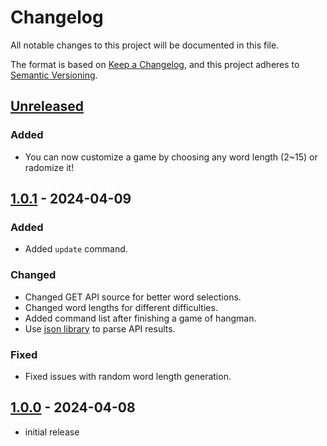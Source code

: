 # Changelog

All notable changes to this project will be documented in this file.

The format is based on [Keep a Changelog],
and this project adheres to [Semantic Versioning].

## [Unreleased]

### Added

- You can now customize a game by choosing any word length (2~15) or radomize it!

## [1.0.1] - 2024-04-09

### Added

- Added `update` command.

### Changed

- Changed GET API source for better word selections.
- Changed word lengths for different difficulties.
- Added command list after finishing a game of hangman.
- Use [json library](https://github.com/nlohmann/json) to parse API results.

### Fixed

- Fixed issues with random word length generation.

## [1.0.0] - 2024-04-08

- initial release

<!-- Links -->
[keep a changelog]: https://keepachangelog.com/en/1.0.0/
[semantic versioning]: https://semver.org/spec/v2.0.0.html

<!-- Versions -->
[unreleased]: https://github.com/mrmagic2020/The-Hangman-Game/compare/v1.0.1...HEAD
[1.0.1]: https://github.com/mrmagic2020/The-Hangman-Game/releases/v1.0.1
[1.0.0]: https://github.com/mrmagic2020/The-Hangman-Game/releases/v1.0.0
